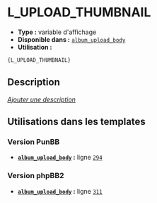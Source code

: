 # L_UPLOAD_THUMBNAIL
* __Type :__ variable d'affichage
* __Disponible dans :__ [`album_upload_body`](../tpl/var/album_upload_body.md)
* __Utilisation :__

```html
{L_UPLOAD_THUMBNAIL}
```

## Description
[*Ajouter une description*](https://fa-tvars.appspot.com/var/L_UPLOAD_THUMBNAIL)

## Utilisations dans les templates

### Version PunBB
* __[`album_upload_body`](../tpl/var/album_upload_body.md#readme) :__ ligne [`294`](../tpl/src/punbb/album_upload_body.tpl#L294)

### Version phpBB2
* __[`album_upload_body`](../tpl/var/album_upload_body.md#readme) :__ ligne [`311`](../tpl/src/subsilver/album_upload_body.tpl#L311)